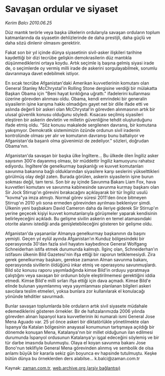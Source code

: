 # Savaşan ordular  ve siyaset

*Kerim Balcı 2010.06.25*

<td class="columnist-detail">
<p>Düz mantık terörle veya başka ülkelerin ordularıyla savaşan orduların toplum katmanlarında da siyasetin dehlizlerinde de daha prestijli, daha güçlü ve daha sözü dinlenir olmasını gerektirir.</p>
<p>
<div id="haberMetinDiv">
<p>Fakat son bir yıl içinde dünya siyasetinin sivil-asker ilişkileri tarihine kaydettiği bir dizi tecrübe gelişkin demokrasilerin düz mantıkla düşünmediklerini ortaya koydu. Artık seçimle iş başına gelmiş siyasi irade de, o seçimlerde oy vermiş milli irade de askerini sorgulayabilmek, sorumlu davranmaya davet edebilmek istiyor.
<p>En sıcak tecrübe Afganistan'daki Amerikan kuvvetlerinin komutanı olan General Stanley McChrystal'in Rolling Stone dergisine verdiği bir mülakatta Başkan Obama için "Beni hayat kırıklığına uğrattı." ifadelerini kullanması üzerine görevden alınması oldu. Obama, kendi emrindeki bir generalin siyasilerin işine karışma hakkı olmadığını gayet net bir dille ifade etti ve aslında değerli bir askeri olan McChrystal'in görevden alınmasının artık bir ulusal güvenlik konusu olduğunu söyledi. Kısacası seçilmiş siyasileri eleştiren bir askerin devletin ve milletin güvenliğine tehdit oluşturduğunu ifade etmiş oldu. "Söz konusu makalede sergilenen davranış, bir komutana yakışmıyor. Demokratik sistemimizin özünde ordunun sivil iradenin kontrolünde olması yer alır ve komutanın davranışı bunu baltalıyor ve Afganistan'da başarılı olma güvenimizi de zedeliyor." sözleri, doğrudan Obama'nın.
<p>Afganistan'da savaşan bir başka ülke İngiltere... Bu ülkede ölen İngiliz asker sayısının 300'e dayanmış olması, bir müddettir İngiliz kamuoyunu rahatsız ediyordu. İngiltere'de genelkurmay başkanlığı ve kuvvet komutanları savunma bakanına bağlı olduklarından siyasilere karşı seslerini yükselttikleri görülmüş olay değil zaten. Burada görülen, askerin siyasilerin işine burun sokması değil, tam tersi. Son bir ay içinde Savunma Bakanı Liam Fox, hava kuvvetleri komutanı ve savunma kabinesinde savunma kurmay başkanı olan Sir Jock Stirrup'ın görevini bırakacağını açıklayarak bir tür İngiliz usulü "kovma"ya imza atmıştı. Normal görev süresi 2011'den önce bitmeyen Stirrup'ın 2010 yılı sona ermeden görevinden ayrılması bekleniyor şimdi. Ülkenin yeni başbakanı David Cameron daha da ileriye giderek Sir Stirrup'ın yerine geçecek kişiyi kuvvet komutanlarıyla görüşmeler yaparak kendisinin belirleyeceğini açıkladı. Bu gelişme sivilin askerin en temel atamasındaki otorite alanını istediği anda genişletebileceğini gösteren bir gelişme oldu.
<p>Afganistan'da yaşananlar Almanya genelkurmay başkanının da başını yemişti. Geçen yıl eylül ayında Afganistan'ın Kunduz bölgesindeki bir operasyonda 30'dan fazla sivil hayatını kaybedince General Wolfgang Schneiderhan istifa etmek durumunda kalmıştı. İlginç olan, Schneiderhan'ın istifasını ülkenin Bild Gazetesi'nin ifşa ettiği bir raporun tetiklemesiydi. Zira gerek genelkurmay başkanı, gerekse zamanın Alman savunma bakanı, operasyonda sivillerin öldüğünü inkar etmiş ve operasyonu savunmuşlardı. Bild söz konusu raporu yayımladığında kimse Bild'in orduyu yıpratmaya çalıştığını veya savaşan bir ordunun böyle eleştirilmemesi gerektiğini iddia etmedi. Kimse Bild'e milli sırları ifşa ettiği için dava açmadı. Kimse Bild'e elinde bulunan yayımlanmış veya yayımlanması planlanan bilgileri askeri savcılara teslim etmeleri, yoksa bunlara zor kullanılarak el konulacağı yönünde tehditler savurmadı.
<p>Bunlar savaşan toplumlarda bile orduların artık sivil siyasete müdahale edemediklerini gösteren örnekler. Bir de hafızalarımızda 2006 yılında görevden alınan İspanyol kara kuvvetlerinin iki numaralı ismi General Jose Mena Aguado var. 25 yıl önce askeri bir diktatörlükle yönetilmekte olan İspanya'da Katalan bölgesinin anayasal konumunun tartışmaya açıldığı bir dönemde konuşan Mena, Katalanya'nın bir millet olduğunun ilan edilmesi durumunda İspanyol ordusunun Katalanya'yı işgal edeceğini söylemiş ve bir tür darbe imasında bulunmuştu. Olaya el koyan savunma bakanı Jose Bono'nun teklifiyle General Mena görevinden alınmış ve sembolik de olsa anlamı büyük bir kararla sekiz gün boyunca ev hapsinde tutulmuştu. Keşke bütün dünya bu örneklerden ders alabilse... k.balci@zaman.com.tr</p></p></p></p></p></div>
</p>
<a href="http://web.archive.org/web/20110106174434/mailto:k.balci@zaman.com.tr">
</a></td>

Kaynak: [zaman.com.tr](http://zaman.com.tr/yazar.do?yazino=999218), [web.archive.org (arşiv bağlantısı)](http://web.archive.org/web/20110106174434/http://www.zaman.com.tr/yazar.do?yazino=999218)
